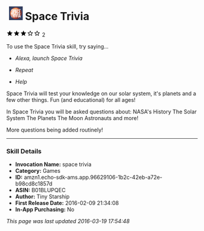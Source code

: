 # &nbsp;<img src="app_icon" alt="Space Trivia icon" width="36"> Space Trivia
![3 stars](../../../images/ic_star_black_18dp_1x.png)![3 stars](../../../images/ic_star_black_18dp_1x.png)![3 stars](../../../images/ic_star_black_18dp_1x.png)![3 stars](../../../images/ic_star_border_black_18dp_1x.png)![3 stars](../../../images/ic_star_border_black_18dp_1x.png) 2

To use the Space Trivia skill, try saying...

* *Alexa, launch Space Trivia*

* *Repeat*

* *Help*

Space Trivia will test your knowledge on our solar system, it's planets and a few other things. Fun (and educational) for all ages!

In Space Trivia you will be asked questions about:
NASA's History
The Solar System
The Planets
The Moon
Astronauts
and more!

More questions being added routinely!

***

### Skill Details

* **Invocation Name:** space trivia
* **Category:** Games
* **ID:** amzn1.echo-sdk-ams.app.96629106-1b2c-42eb-a72e-b98cd8c1857d
* **ASIN:** B01BLUPQEC
* **Author:** Tiny Starship
* **First Release Date:** 2016-02-09 21:34:08
* **In-App Purchasing:** No

*This page was last updated 2016-03-19 17:54:48*
